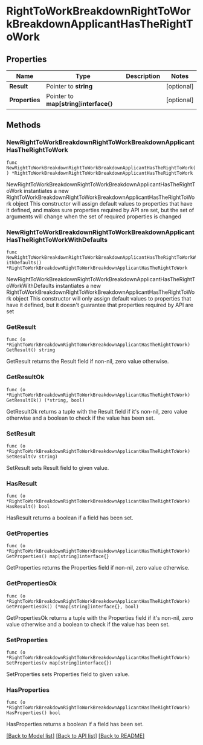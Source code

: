 # RightToWorkBreakdownRightToWorkBreakdownApplicantHasTheRightToWork

## Properties

Name | Type | Description | Notes
------------ | ------------- | ------------- | -------------
**Result** | Pointer to **string** |  | [optional] 
**Properties** | Pointer to **map[string]interface{}** |  | [optional] 

## Methods

### NewRightToWorkBreakdownRightToWorkBreakdownApplicantHasTheRightToWork

`func NewRightToWorkBreakdownRightToWorkBreakdownApplicantHasTheRightToWork() *RightToWorkBreakdownRightToWorkBreakdownApplicantHasTheRightToWork`

NewRightToWorkBreakdownRightToWorkBreakdownApplicantHasTheRightToWork instantiates a new RightToWorkBreakdownRightToWorkBreakdownApplicantHasTheRightToWork object
This constructor will assign default values to properties that have it defined,
and makes sure properties required by API are set, but the set of arguments
will change when the set of required properties is changed

### NewRightToWorkBreakdownRightToWorkBreakdownApplicantHasTheRightToWorkWithDefaults

`func NewRightToWorkBreakdownRightToWorkBreakdownApplicantHasTheRightToWorkWithDefaults() *RightToWorkBreakdownRightToWorkBreakdownApplicantHasTheRightToWork`

NewRightToWorkBreakdownRightToWorkBreakdownApplicantHasTheRightToWorkWithDefaults instantiates a new RightToWorkBreakdownRightToWorkBreakdownApplicantHasTheRightToWork object
This constructor will only assign default values to properties that have it defined,
but it doesn't guarantee that properties required by API are set

### GetResult

`func (o *RightToWorkBreakdownRightToWorkBreakdownApplicantHasTheRightToWork) GetResult() string`

GetResult returns the Result field if non-nil, zero value otherwise.

### GetResultOk

`func (o *RightToWorkBreakdownRightToWorkBreakdownApplicantHasTheRightToWork) GetResultOk() (*string, bool)`

GetResultOk returns a tuple with the Result field if it's non-nil, zero value otherwise
and a boolean to check if the value has been set.

### SetResult

`func (o *RightToWorkBreakdownRightToWorkBreakdownApplicantHasTheRightToWork) SetResult(v string)`

SetResult sets Result field to given value.

### HasResult

`func (o *RightToWorkBreakdownRightToWorkBreakdownApplicantHasTheRightToWork) HasResult() bool`

HasResult returns a boolean if a field has been set.

### GetProperties

`func (o *RightToWorkBreakdownRightToWorkBreakdownApplicantHasTheRightToWork) GetProperties() map[string]interface{}`

GetProperties returns the Properties field if non-nil, zero value otherwise.

### GetPropertiesOk

`func (o *RightToWorkBreakdownRightToWorkBreakdownApplicantHasTheRightToWork) GetPropertiesOk() (*map[string]interface{}, bool)`

GetPropertiesOk returns a tuple with the Properties field if it's non-nil, zero value otherwise
and a boolean to check if the value has been set.

### SetProperties

`func (o *RightToWorkBreakdownRightToWorkBreakdownApplicantHasTheRightToWork) SetProperties(v map[string]interface{})`

SetProperties sets Properties field to given value.

### HasProperties

`func (o *RightToWorkBreakdownRightToWorkBreakdownApplicantHasTheRightToWork) HasProperties() bool`

HasProperties returns a boolean if a field has been set.


[[Back to Model list]](../README.md#documentation-for-models) [[Back to API list]](../README.md#documentation-for-api-endpoints) [[Back to README]](../README.md)


